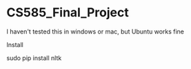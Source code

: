 # CS585_Final_Project

I haven't tested this in windows or mac, but Ubuntu works fine

Install

sudo pip install nltk